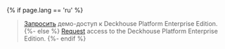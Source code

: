 {% if page.lang == 'ru' %}
> [Запросить](https://forms.gle/czpkQ3nxCfzxzuzL6) демо-доступ к Deckhouse Platform Enterprise Edition.
{%- else %}
> [Request](https://forms.gle/czpkQ3nxCfzxzuzL6) access to the Deckhouse Platform Enterprise Edition.
{%- endif %}
